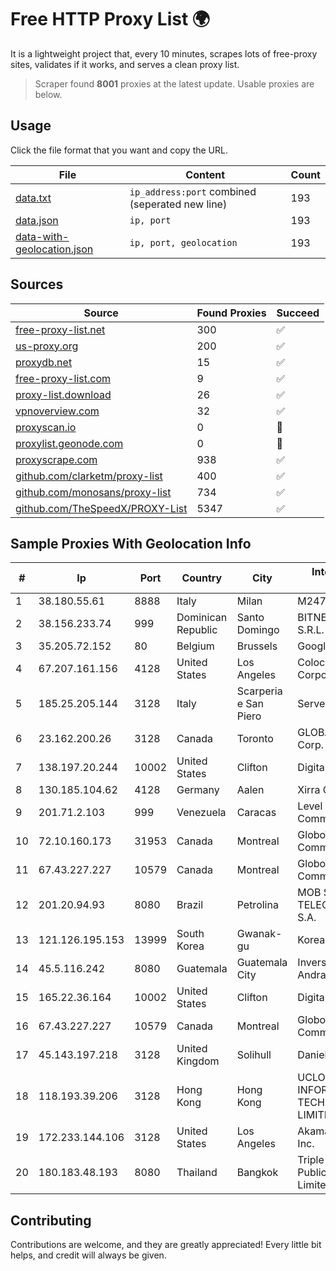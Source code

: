 
# Free HTTP Proxy List 🌍

It is a lightweight project that, every 10 minutes, scrapes lots of free-proxy sites, validates if it works, and serves a clean proxy list.


> Scraper found **8001** proxies at the latest update. Usable proxies are below.

## Usage

Click the file format that you want and copy the URL.


|File|Content|Count|
|----|-------|-----|
|[data.txt](https://raw.githubusercontent.com/themiralay/Proxy-List-World/master/data.txt)|`ip_address:port` combined (seperated new line)|193|
|[data.json](https://raw.githubusercontent.com/themiralay/Proxy-List-World/master/data.json)|`ip, port`|193|
|[data-with-geolocation.json](https://raw.githubusercontent.com/themiralay/Proxy-List-World/master/data-with-geolocation.json)|`ip, port, geolocation`|193|

## Sources

|Source|Found Proxies|Succeed|
|------|-------------|-------|
|[free-proxy-list.net](https://free-proxy-list.net)|300|✅|
|[us-proxy.org](https://www.us-proxy.org)|200|✅|
|[proxydb.net](http://proxydb.net)|15|✅|
|[free-proxy-list.com](https://free-proxy-list.com/?page=&port=&type%5B%5D=http&type%5B%5D=https&up_time=0&search=Search)|9|✅|
|[proxy-list.download](https://www.proxy-list.download/HTTP)|26|✅|
|[vpnoverview.com](https://vpnoverview.com/privacy/anonymous-browsing/free-proxy-servers)|32|✅|
|[proxyscan.io](https://www.proxyscan.io)|0|🚫|
|[proxylist.geonode.com](https://proxylist.geonode.com/api/proxy-list?limit=300&page=1&sort_by=lastChecked&sort_type=desc&protocols=http,https)|0|🚫|
|[proxyscrape.com](https://api.proxyscrape.com/v2/?request=displayproxies&protocol=http&timeout=10000&country=all&ssl=all&anonymity=all)|938|✅|
|[github.com/clarketm/proxy-list](https://raw.githubusercontent.com/clarketm/proxy-list/master/proxy-list-raw.txt)|400|✅|
|[github.com/monosans/proxy-list](https://raw.githubusercontent.com/monosans/proxy-list/main/proxies/http.txt)|734|✅|
|[github.com/TheSpeedX/PROXY-List](https://raw.githubusercontent.com/TheSpeedX/PROXY-List/master/http.txt)|5347|✅|


## Sample Proxies With Geolocation Info

|#|Ip|Port|Country|City|Internet Service Provider|
|-|--|----|-------|----|-------------------------|
|1|38.180.55.61|8888|Italy|Milan|M247 Europe SRL|
|2|38.156.233.74|999|Dominican Republic|Santo Domingo|BITNET DOMINICANA, S.R.L.|
|3|35.205.72.152|80|Belgium|Brussels|Google LLC|
|4|67.207.161.156|4128|United States|Los Angeles|Colocation America Corporation|
|5|185.25.205.144|3128|Italy|Scarperia e San Piero|Servereasy Italy|
|6|23.162.200.26|3128|Canada|Toronto|GLOBALTELEHOST Corp.|
|7|138.197.20.244|10002|United States|Clifton|DigitalOcean, LLC|
|8|130.185.104.62|4128|Germany|Aalen|Xirra GmbH|
|9|201.71.2.103|999|Venezuela|Caracas|Level 3 Communications, Inc.|
|10|72.10.160.173|31953|Canada|Montreal|GloboTech Communications|
|11|67.43.227.227|10579|Canada|Montreal|GloboTech Communications|
|12|201.20.94.93|8080|Brazil|Petrolina|MOB SERVICOS DE TELECOMUNICACOES S.A.|
|13|121.126.195.153|13999|South Korea|Gwanak-gu|Korea Telecom|
|14|45.5.116.242|8080|Guatemala|Guatemala City|Inversiones Grajeda Andrade S.A|
|15|165.22.36.164|10002|United States|Clifton|DigitalOcean, LLC|
|16|67.43.227.227|10579|Canada|Montreal|GloboTech Communications|
|17|45.143.197.218|3128|United Kingdom|Solihull|Daniel Jackson|
|18|118.193.39.206|3128|Hong Kong|Hong Kong|UCLOUD INFORMATION TECHNOLOGY (HK) LIMITED|
|19|172.233.144.106|3128|United States|Los Angeles|Akamai Technologies, Inc.|
|20|180.183.48.193|8080|Thailand|Bangkok|Triple T Broadband Public Company Limited|



## Contributing

Contributions are welcome, and they are greatly appreciated! Every
little bit helps, and credit will always be given.


